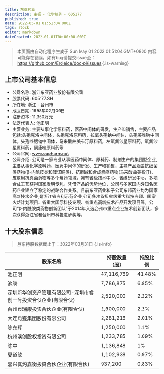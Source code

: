 ```yaml
---
title: 东亚药业
description: 主板 - 化学制药 - 605177
published: true
date: 2022-05-01T01:51:04.000Z
tags: stock
editor: markdown
dateCreated: 2022-01-01T00:00:00.000Z
---
```


> 本页面由自动化程序生成于 Sun May 01 2022 01:51:04 GMT+0800
> 内容可能存在错误，如有bug请提交issue至：https://github.com/Eroleice/doc-pi/issues
{.is-warning}

## 上市公司基本信息
- 公司名称: 浙江东亚药业股份有限公司
- 股票代码: 605177.SH
- 所在地: 浙江 - 台州市
- 成立日期: 1998年02月06日
- 注册资本: 11,360万元
- 法定代表人: 池正明
- 主营业务: 主要从事化学原料药，医药中间体的研发，生产和销售，主要产品包括:头孢克洛中间体，头孢克洛原料药，拉氧头孢钠中间体，头孢美唑钠中间体，头孢唑肟钠中间体，马来酸曲美布汀原料药，左氧氟沙星原料药，氧氟沙星原料药，酮康唑原料药等
- 公司官网: www.eapharm.net
- 公司介绍: 公司是一家专业从事医药中间体、原料药、制剂生产的集团型企业,主要从事化学原料药、医药中间体的研发、生产和销售，主导产品涵盖抗细菌类药物(β-内酰胺类和喹诺酮类)、抗胆碱和合成解痉药物(马来酸曲美布汀)、皮肤用抗真菌药物等多个用药领域，拥有省级技术中心、省级研发中心，多项合成工艺获得国家发明专利。凭借产品的优势地位，公司与多家国内外知名医药企业建立了稳定的战略合作关系。目前东亚药业和子公司东邦药业均为国家高新技术企业,是浙江省专利示范企业,公司多次承担省级重大科技专项、国家火炬计划项目、省重大国际科技专项、省重点高新技术产品开发项目等。公司“β-内酰胺类药物创新团队”于2014年入选台州市重点企业技术创新团队，多次获得浙江省和台州市科技进步奖等。


## 十大股东信息
> 股东持股数据截止于：2022年03月31日
{.is-info}

| 股东名称 | 持股数量（股） | 持股比例 |
| --- | --- | --- |
| 池正明 | 47,116,769 | 41.48% |
| 池骋 | 7,786,875 | 6.85% |
| 深圳新华创资产管理有限公司-深圳市睿创一号投资合伙企业(有限合伙) | 2,520,000 | 2.22% |
| 台州市瑞康投资合伙企业(有限合伙) | 2,500,000 | 2.2% |
| 大连电瓷集团股份有限公司 | 2,281,216 | 2.01% |
| 陈东辉 | 1,250,000 | 1.1% |
| 杭州滨创股权投资有限公司 | 1,233,785 | 1.09% |
| 陈中 | 1,136,848 | 1% |
| 夏道敏 | 1,102,938 | 0.97% |
| 嘉兴真灼嘉衡投资合伙企业(有限合伙) | 937,200 | 0.83% |




